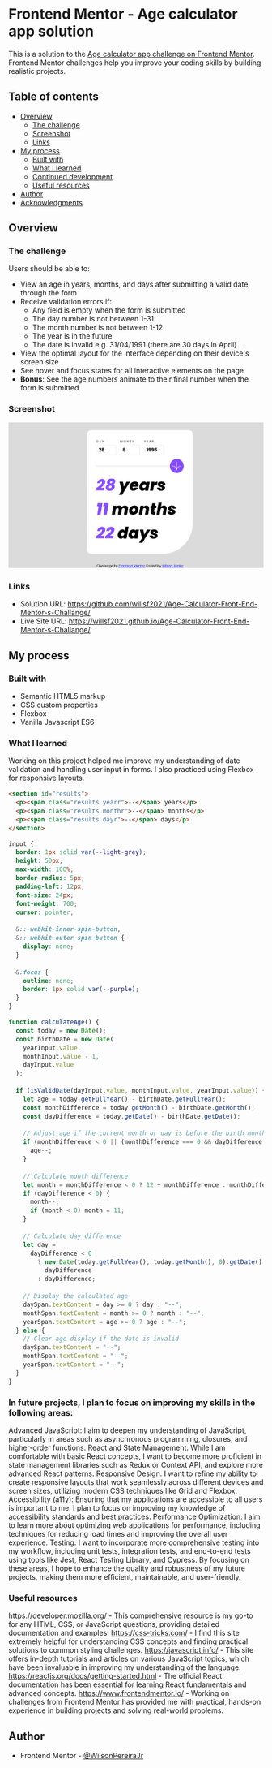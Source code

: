 # Frontend Mentor - Age calculator app solution

This is a solution to the [Age calculator app challenge on Frontend Mentor](https://www.frontendmentor.io/challenges/age-calculator-app-dF9DFFpj-Q). Frontend Mentor challenges help you improve your coding skills by building realistic projects.

## Table of contents

- [Overview](#overview)
  - [The challenge](#the-challenge)
  - [Screenshot](#screenshot)
  - [Links](#links)
- [My process](#my-process)
  - [Built with](#built-with)
  - [What I learned](#what-i-learned)
  - [Continued development](#continued-development)
  - [Useful resources](#useful-resources)
- [Author](#author)
- [Acknowledgments](#acknowledgments)

## Overview

### The challenge

Users should be able to:

- View an age in years, months, and days after submitting a valid date through the form
- Receive validation errors if:
  - Any field is empty when the form is submitted
  - The day number is not between 1-31
  - The month number is not between 1-12
  - The year is in the future
  - The date is invalid e.g. 31/04/1991 (there are 30 days in April)
- View the optimal layout for the interface depending on their device's screen size
- See hover and focus states for all interactive elements on the page
- **Bonus**: See the age numbers animate to their final number when the form is submitted

### Screenshot

![](./screenshot.png)

### Links

- Solution URL: https://github.com/willsf2021/Age-Calculator-Front-End-Mentor-s-Challange/
- Live Site URL: https://willsf2021.github.io/Age-Calculator-Front-End-Mentor-s-Challange/

## My process

### Built with

- Semantic HTML5 markup
- CSS custom properties
- Flexbox
- Vanilla Javascript ES6

### What I learned

Working on this project helped me improve my understanding of date validation and handling user input in forms. I also practiced using Flexbox for responsive layouts.

```html
<section id="results">
  <p><span class="results yearr">--</span> years</p>
  <p><span class="results monthr">--</span> months</p>
  <p><span class="results dayr">--</span> days</p>
</section>
```

```css
input {
  border: 1px solid var(--light-grey);
  height: 50px;
  max-width: 100%;
  border-radius: 5px;
  padding-left: 12px;
  font-size: 24px;
  font-weight: 700;
  cursor: pointer;

  &::-webkit-inner-spin-button,
  &::-webkit-outer-spin-button {
    display: none;
  }

  &:focus {
    outline: none;
    border: 1px solid var(--purple);
  }
}
```

```js
function calculateAge() {
  const today = new Date();
  const birthDate = new Date(
    yearInput.value,
    monthInput.value - 1,
    dayInput.value
  );

  if (isValidDate(dayInput.value, monthInput.value, yearInput.value)) {
    let age = today.getFullYear() - birthDate.getFullYear();
    const monthDifference = today.getMonth() - birthDate.getMonth();
    const dayDifference = today.getDate() - birthDate.getDate();

    // Adjust age if the current month or day is before the birth month or day
    if (monthDifference < 0 || (monthDifference === 0 && dayDifference < 0)) {
      age--;
    }

    // Calculate month difference
    let month = monthDifference < 0 ? 12 + monthDifference : monthDifference;
    if (dayDifference < 0) {
      month--;
      if (month < 0) month = 11;
    }

    // Calculate day difference
    let day =
      dayDifference < 0
        ? new Date(today.getFullYear(), today.getMonth(), 0).getDate() +
          dayDifference
        : dayDifference;

    // Display the calculated age
    daySpan.textContent = day >= 0 ? day : "--";
    monthSpan.textContent = month >= 0 ? month : "--";
    yearSpan.textContent = age >= 0 ? age : "--";
  } else {
    // Clear age display if the date is invalid
    daySpan.textContent = "--";
    monthSpan.textContent = "--";
    yearSpan.textContent = "--";
  }
}
```

### In future projects, I plan to focus on improving my skills in the following areas:

Advanced JavaScript: I aim to deepen my understanding of JavaScript, particularly in areas such as asynchronous programming, closures, and higher-order functions.
React and State Management: While I am comfortable with basic React concepts, I want to become more proficient in state management libraries such as Redux or Context API, and explore more advanced React patterns.
Responsive Design: I want to refine my ability to create responsive layouts that work seamlessly across different devices and screen sizes, utilizing modern CSS techniques like Grid and Flexbox.
Accessibility (a11y): Ensuring that my applications are accessible to all users is important to me. I plan to focus on improving my knowledge of accessibility standards and best practices.
Performance Optimization: I aim to learn more about optimizing web applications for performance, including techniques for reducing load times and improving the overall user experience.
Testing: I want to incorporate more comprehensive testing into my workflow, including unit tests, integration tests, and end-to-end tests using tools like Jest, React Testing Library, and Cypress.
By focusing on these areas, I hope to enhance the quality and robustness of my future projects, making them more efficient, maintainable, and user-friendly.

### Useful resources

https://developer.mozilla.org/ - This comprehensive resource is my go-to for any HTML, CSS, or JavaScript questions, providing detailed documentation and examples.
https://css-tricks.com/ - I find this site extremely helpful for understanding CSS concepts and finding practical solutions to common styling challenges.
https://javascript.info/ - This site offers in-depth tutorials and articles on various JavaScript topics, which have been invaluable in improving my understanding of the language.
https://reactjs.org/docs/getting-started.html - The official React documentation has been essential for learning React fundamentals and advanced concepts.
https://www.frontendmentor.io/ - Working on challenges from Frontend Mentor has provided me with practical, hands-on experience in building projects and solving real-world problems.

## Author

- Frontend Mentor - [@WilsonPereiraJr](https://www.frontendmentor.io/profile/WilsonPereiraJr)

